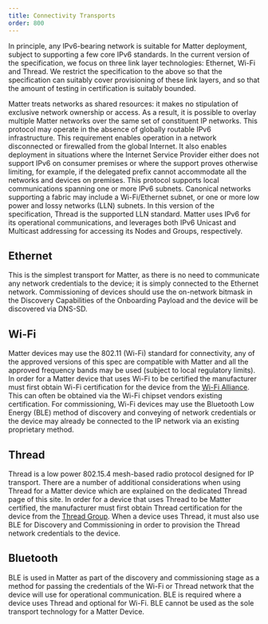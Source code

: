 ```yaml
---
title: Connectivity Transports
order: 800
---
```

In principle, any IPv6-bearing network is suitable for Matter deployment, subject to supporting a few core IPv6 standards. In the current version of the specification, we focus on three link layer technologies: Ethernet, Wi-Fi and Thread. We restrict the specification to the above so that the specification can suitably cover provisioning of these link layers, and so that the amount of testing in certification is suitably bounded.

Matter treats networks as shared resources: it makes no stipulation of exclusive network owner­ship or access. As a result, it is possible to overlay multiple Matter networks over the same set of constituent IP networks.
This protocol may operate in the absence of globally routable IPv6 infrastructure. This requirement enables operation in a network disconnected or firewalled from the global Internet. It also enables deployment in situations where the Internet Service Provider either does not support IPv6 on con­sumer premises or where the support proves otherwise limiting, for example, if the delegated pre­fix cannot accommodate all the networks and devices on premises.
This protocol supports local communications spanning one or more IPv6 subnets. Canonical net­works supporting a fabric may include a Wi-Fi/Ethernet subnet, or one or more low power and lossy networks (LLN) subnets. In this version of the specification, Thread is the supported LLN standard.
Matter uses IPv6 for its operational communications, and leverages both IPv6 Unicast and Multicast addressing for accessing its Nodes and Groups, respectively.

## Ethernet

This is the simplest transport for Matter, as there is no need to communicate any network credentials to the device; it is simply connected to the Ethernet network.
Commissioning of devices should use the on-network bitmask in the Discovery Capabilities of the Onboarding Payload and the device will be discovered via DNS-SD.

## Wi-Fi

Matter devices may use the 802.11 (Wi-Fi) standard for connectivity, any of the approved versions of this spec are compatible with Matter and all the approved frequency bands may be used (subject to local regulatory limits).
In order for a Matter device that uses Wi-Fi to be certified the manufacturer must first obtain Wi-Fi certification for the device from the [Wi-Fi Alliance](https://www.wi-fi.org/certification).
This can often be obtained via the Wi-Fi chipset vendors existing certification.
For commissioning, Wi-Fi devices may use the Bluetooth Low Energy (BLE) method of discovery and conveying of network credentials or the device may already be connected to the IP network via an existing proprietary method.

## Thread

Thread is a low power 802.15.4 mesh-based radio protocol designed for IP transport. There are a number of additional considerations when using Thread for a Matter device which are explained on the dedicated Thread page of this site.
In order for a device that uses Thread to be Matter certified, the manufacturer must first obtain Thread certification for the device from the [Thread Group](https://www.threadgroup.org/What-is-Thread/Certification).
When a device uses Thread, it must also use BLE for Discovery and Commissioning in order to provision the Thread network credentials to the device.

## Bluetooth

BLE is used in Matter as part of the discovery and commissioning stage as a method for passing the credentials of the Wi-Fi or Thread network that the device will use for operational communication. BLE is required where a device uses Thread and optional for Wi-Fi.
BLE cannot be used as the sole transport technology for a Matter Device.
